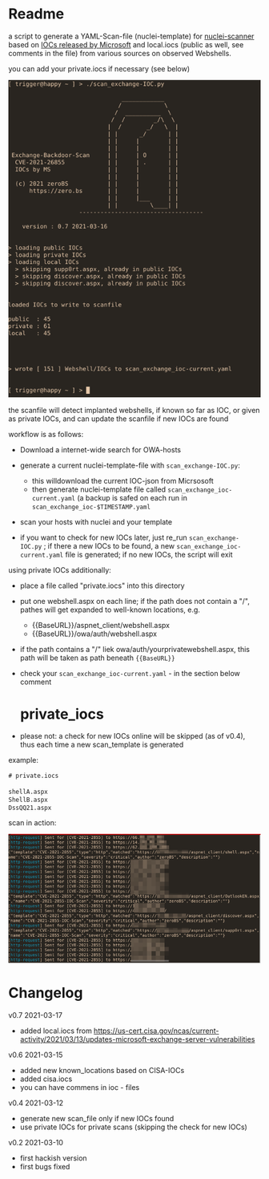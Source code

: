 
# Readme

a script to generate a YAML-Scan-file (nuclei-template) for 
[nuclei-scanner](https://github.com/projectdiscovery/nuclei) 
based on [IOCs released by Microsoft](https://twitter.com/tanmayg/status/1369125158481399809)
and local.iocs (public as well, see comments in the file) 
from various sources on observed Webshells.

you can add your private.iocs if necessary (see below)



![exe-cute](exe-cute.png)



the scanfile will detect implanted webshells, if known so far as IOC, or given as
private IOCs, and can update the scanfile if new IOCs are found


workflow is as follows:

- Download a internet-wide search for OWA-hosts

- generate a current nuclei-template-file with `scan_exchange-IOC.py`:
    - this willdownload the current IOC-json from Micrsosoft
    - then generate nuclei-template file called `scan_exchange_ioc-current.yaml` (a backup is safed on each run in `scan_exchange_ioc-$TIMESTAMP.yaml`

- scan your hosts with nuclei and your template 
- if you want to check for new IOCs later, just re_run `scan_exchange-IOC.py` ; if there a new IOCs to be found, a new `scan_exchange_ioc-current.yaml`
  file is generated; if no new IOCs, the script will exit
  

using private IOCs additionally:
- place a file called "private.iocs" into this directory
- put one webshell.aspx on each line; if the path does not contain a "/",  pathes will get expanded to well-known locations, e.g.
    - {{BaseURL}}/aspnet_client/webshell.aspx
    - {{BaseURL}}/owa/auth/webshell.aspx
- if the path contains a "/" liek owa/auth/yourprivatewebshell.aspx, this path will be taken as path beneath `{{BaseURL}}`

- check your `scan_exchange_ioc-current.yaml` - in the section below comment 
  # private_iocs
- please not: a check for new IOCs online will be skipped (as of v0.4), thus each time a new scan_template is generated 


example:

~~~
# private.iocs

shellA.aspx
ShellB.aspx
DssQQ21.aspx

~~~
  

scan in action:

![scan in action](scanning.png)




# Changelog

v0.7 2021-03-17
  - added local.iocs from https://us-cert.cisa.gov/ncas/current-activity/2021/03/13/updates-microsoft-exchange-server-vulnerabilities
  

v0.6 2021-03-15
  - added new known_locations based on CISA-IOCs
  - added cisa.iocs
  - you can have commens in ioc - files 
  

v0.4 2021-03-12 
  - generate new scan_file only if new IOCs found
  - use private IOCs for private scans (skipping the check for new IOCs)
  

v0.2 2021-03-10 
  - first hackish version
  - first bugs fixed

